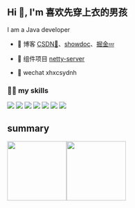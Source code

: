 ## Hi 👋, I'm 喜欢先穿上衣的男孩
I am a Java developer

- 🔭 博客 [CSDN💬](https://blog.csdn.net/2401_83462572)、[showdoc](http://localhost/web/#/item/index)、[掘金💤](https://juejin.cn/user/2043351625371911)

- 🌱 组件项目 [netty-server](https://gitee.com/jialibo/netty-server)

-  💬 wechat xhxcsydnh

### 👨‍💻 my skills
![](https://img.shields.io/badge/-Java-4C7491?style=flat-square&logo=java&logoColor=fff)
![](https://img.shields.io/badge/-Spring-5FB832?style=flat-square&logo=Spring&logoColor=fff)
![](https://img.shields.io/badge/-Docker-2496ED?style=flat-square&logo=Docker&logoColor=fff)
![](https://img.shields.io/badge/-Linux-000000?style=flat-square&logo=Linux&logoColor=fff)
![](https://img.shields.io/badge/-MySQL-4479A1?style=flat-square&logo=MySQL&logoColor=fff)
![](https://img.shields.io/badge/-Redis-DC382D?style=flat-square&logo=Redis&logoColor=fff)
![](https://img.shields.io/badge/-Git-E84E31?style=flat-square&logo=Git&logoColor=fff)


## summary
<img align="" height="137px" src="https://github-readme-stats.vercel.app/api?username=BoysBilj&show_icons=true&theme=radical" /><img align="" height="137px" src="https://github-readme-stats.vercel.app/api/top-langs/?username=BoysBilj&show_icons=true&theme=radical" />
